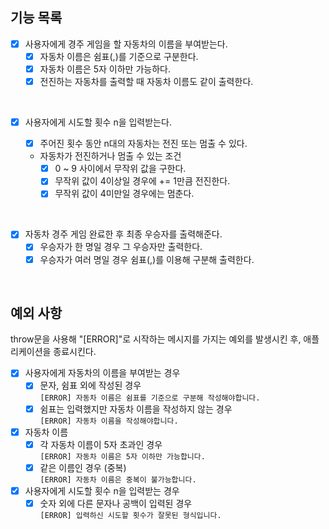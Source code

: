 ## 기능 목록

- [x] 사용자에게 경주 게임을 할 자동차의 이름을 부여받는다.
  - [x] 자동차 이름은 쉼표(,)를 기준으로 구분한다.
  - [x] 자동차 이름은 5자 이하만 가능하다.
  - [x] 전진하는 자동차를 출력할 때 자동차 이름도 같이 출력한다.

<br>

- [x] 사용자에게 시도할 횟수 n을 입력받는다.

  - [x] 주어진 횟수 동안 n대의 자동차는 전진 또는 멈출 수 있다.

  - 자동차가 전진하거나 멈출 수 있는 조건
    - [x] 0 ~ 9 사이에서 무작위 값을 구한다.
    - [x] 무작위 값이 4이상일 경우에 += 1만큼 전진한다.
    - [x] 무작위 값이 4미만일 경우에는 멈춘다.

<br>

- [x] 자동차 경주 게임 완료한 후 최종 우승자를 출력해준다.
  - [x] 우승자가 한 명일 경우 그 우승자만 출력한다.
  - [x] 우승자가 여러 명일 경우 쉼표(,)를 이용해 구분해 출력한다.

<br>

## 예외 사항

throw문을 사용해 "[ERROR]"로 시작하는 메시지를 가지는 예외를 발생시킨 후, 애플리케이션을 종료시킨다.

- [x] 사용자에게 자동차의 이름을 부여받는 경우
  - [x] 문자, 쉼표 외에 작성된 경우  
         `[ERROR] 자동차 이름은 쉼표를 기준으로 구분해 작성해야합니다.`
  - [x] 쉼표는 입력했지만 자동차 이름을 작성하지 않는 경우  
         `[ERROR] 자동차 이름을 작성해야합니다.`
- [x] 자동차 이름
  - [x] 각 자동차 이름이 5자 초과인 경우  
         `[ERROR] 자동차 이름은 5자 이하만 가능합니다.`
  - [x] 같은 이름인 경우 (중복)  
         `[ERROR] 자동차 이름은 중복이 불가능합니다.`
- [x] 사용자에게 시도할 횟수 n을 입력받는 경우
  - [x] 숫자 외에 다른 문자나 공백이 입력된 경우  
         `[ERROR] 입력하신 시도할 횟수가 잘못된 형식입니다.`
